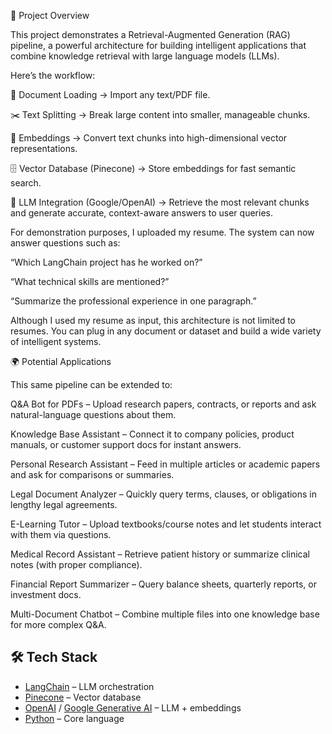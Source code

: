📖 Project Overview

This project demonstrates a Retrieval-Augmented Generation (RAG) pipeline, a powerful architecture for building intelligent applications that combine knowledge retrieval with large language models (LLMs).

Here’s the workflow:

📂 Document Loading → Import any text/PDF file.

✂️ Text Splitting → Break large content into smaller, manageable chunks.

🔎 Embeddings → Convert text chunks into high-dimensional vector representations.

🗄️ Vector Database (Pinecone) → Store embeddings for fast semantic search.

🤖 LLM Integration (Google/OpenAI) → Retrieve the most relevant chunks and generate accurate, context-aware answers to user queries.

For demonstration purposes, I uploaded my resume. The system can now answer questions such as:

“Which LangChain project has he worked on?”

“What technical skills are mentioned?”

“Summarize the professional experience in one paragraph.”

Although I used my resume as input, this architecture is not limited to resumes. You can plug in any document or dataset and build a wide variety of intelligent systems.

🌍 Potential Applications

This same pipeline can be extended to:

Q&A Bot for PDFs – Upload research papers, contracts, or reports and ask natural-language questions about them.

Knowledge Base Assistant – Connect it to company policies, product manuals, or customer support docs for instant answers.

Personal Research Assistant – Feed in multiple articles or academic papers and ask for comparisons or summaries.

Legal Document Analyzer – Quickly query terms, clauses, or obligations in lengthy legal agreements.

E-Learning Tutor – Upload textbooks/course notes and let students interact with them via questions.

Medical Record Assistant – Retrieve patient history or summarize clinical notes (with proper compliance).

Financial Report Summarizer – Query balance sheets, quarterly reports, or investment docs.

Multi-Document Chatbot – Combine multiple files into one knowledge base for more complex Q&A.

## 🛠️ Tech Stack
- [LangChain](https://www.langchain.com/) – LLM orchestration
- [Pinecone](https://www.pinecone.io/) – Vector database
- [OpenAI](https://openai.com/) / [Google Generative AI](https://ai.google.dev/) – LLM + embeddings
- [Python](https://www.python.org/) – Core language

